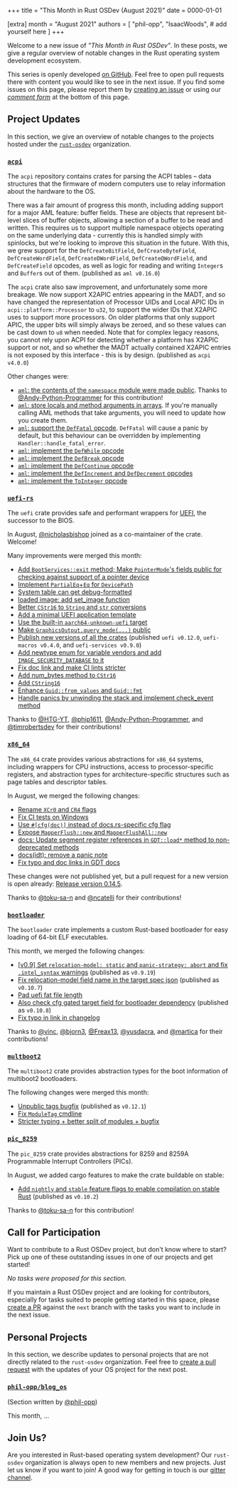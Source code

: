 +++
title = "This Month in Rust OSDev (August 2021)"
date = 0000-01-01

[extra]
month = "August 2021"
authors = [
    "phil-opp",
    "IsaacWoods",
    # add yourself here
]
+++

Welcome to a new issue of _"This Month in Rust OSDev"_. In these posts, we give a regular overview of notable changes in the Rust operating system development ecosystem.

<!-- more -->

This series is openly developed [on GitHub](https://github.com/rust-osdev/homepage/). Feel free to open pull requests there with content you would like to see in the next issue. If you find some issues on this page, please report them by [creating an issue](https://github.com/rust-osdev/homepage/issues/new) or using our [_comment form_](#comment-form) at the bottom of this page.

<!--
    This is a draft for the upcoming "This Month in Rust OSDev (August 2021)" post.
    Feel free to create pull requests against the `next` branch to add your
    content here.
    Please take a look at the past posts on https://rust-osdev.com/ to see the
    general structure of these posts.
-->

## Project Updates

In this section, we give an overview of notable changes to the projects hosted under the [`rust-osdev`] organization.

[`rust-osdev`]: https://github.com/rust-osdev/about

### [`acpi`](https://github.com/rust-osdev/acpi)

The `acpi` repository contains crates for parsing the ACPI tables – data structures that the firmware of modern computers use to relay information about the hardware to the OS.

There was a fair amount of progress this month, including adding support for a major AML feature: buffer fields.
These are objects that represent bit-level slices of buffer objects, allowing a section of a buffer to be read and
written. This requires us to support multiple namespace objects operating on the same underlying data -
currently this is handled simply with spinlocks, but we're looking to improve this situation in the future.
With this, we grew support for the `DefCreateBitField`, `DefCreateByteField`, `DefCreateWordField`,
`DefCreateDWordField`, `DefCreateQWordField`, and `DefCreateField` opcodes, as well as logic for reading and
writing `Integer`s and `Buffer`s out of them. <span class="gray">(published as `aml v0.16.0`)</span>

The `acpi` crate also saw improvement, and unfortunately some more breakage. We now support X2APIC entries
appearing in the MADT, and so have changed the representation of Processor UIDs and Local APIC IDs in
`acpi::platform::Processor` to `u32`, to support the wider IDs that X2APIC uses to support more processors. On
older platforms that only support APIC, the upper bits will simply always be zeroed, and so these values can be
cast down to `u8` when needed. Note that for complex legacy reasons, you cannot rely upon ACPI for detecting
whether a platform has X2APIC support or not, and so whether the MADT actually contained X2APIC entries is not exposed
by this interface - this is by design. <span class="gray">(published as `acpi v4.0.0`)</span>

Other changes were:
- [`aml`: the contents of the `namespace` module were made public](https://github.com/rust-osdev/acpi/pull/107).
  Thanks to [@Andy-Python-Programmer](https://github.com/Andy-Python-Programmer) for this contribution!
- [`aml`: store locals and method arguments in arrays](https://github.com/rust-osdev/acpi/commit/c1597aba3d39344834292637fb81e2f2971d6c04). If you're manually calling AML methods
  that take arguments, you will need to update how you create them.
- [`aml`: support the `DefFatal` opcode](https://github.com/rust-osdev/acpi/commit/514e55df07acbca93dfd4eb2db3cdd6fdea5aaf5). `DefFatal` will cause a panic by default, but this behaviour can be overridden by implementing `Handler::handle_fatal_error`.
- [`aml`: implement the `DefWhile` opcode](https://github.com/rust-osdev/acpi/commit/06409b360ef30b3b08b56865f3ee380315751f14)
- [`aml`: implement the `DefBreak` opcode](https://github.com/rust-osdev/acpi/commit/da5f5cec8096d2ebd5697212e282abbeaed6edb7)
- [`aml`: implement the `DefContinue` opcode](https://github.com/rust-osdev/acpi/commit/ed0400092e18598c73ca6048fb96b2522237808d)
- [`aml`: implement the `DefIncrement` and `DefDecrement` opcodes](https://github.com/rust-osdev/acpi/commit/b854d5491e48e5a4f332ff259ce185cb357261d0)
- [`aml`: implement the `ToInteger` opcode](https://github.com/rust-osdev/acpi/commit/00a61d8b7471dae725283296f4ee9c0c20013156)

### [`uefi-rs`](https://github.com/rust-osdev/uefi-rs)

The `uefi` crate provides safe and performant wrappers for [UEFI](https://en.wikipedia.org/wiki/Unified_Extensible_Firmware_Interface), the successor to the BIOS.

In August, [@nicholasbishop](https://github.com/nicholasbishop) joined as a co-maintainer of the crate. Welcome!

Many improvements were merged this month:

- [Add `BootServices::exit` method; Make `PointerMode`'s fields public for checking against support of a pointer device](https://github.com/rust-osdev/uefi-rs/pull/261)
- [Implement `PartialEq`+`Eq` for `DevicePath`](https://github.com/rust-osdev/uefi-rs/pull/265)
- [System table can get debug-formatted](https://github.com/rust-osdev/uefi-rs/pull/248)
- [loaded image: add set_image function](https://github.com/rust-osdev/uefi-rs/pull/266)
- [Better `CStr16` to `String` and `str` conversions](https://github.com/rust-osdev/uefi-rs/pull/249)
- [Add a minimal UEFI application template](https://github.com/rust-osdev/uefi-rs/pull/268)
- [Use the built-in `aarch64-unknown-uefi` target](https://github.com/rust-osdev/uefi-rs/pull/269)
- [Make `GraphicsOutput.query_mode(...)` public](https://github.com/rust-osdev/uefi-rs/pull/270)
- [Publish new versions of all the crates](https://github.com/rust-osdev/uefi-rs/pull/276) <span class="gray">(published `uefi v0.12.0`, `uefi-macros v0.4.0`, and `uefi-services v0.9.0`)</span>
- [Add newtype enum for variable vendors and add `IMAGE_SECURITY_DATABASE` to it](https://github.com/rust-osdev/uefi-rs/pull/273)
- [Fix doc link and make CI lints stricter](https://github.com/rust-osdev/uefi-rs/pull/272)
- [Add num_bytes method to `CStr16`](https://github.com/rust-osdev/uefi-rs/pull/274)
- [Add `CString16`](https://github.com/rust-osdev/uefi-rs/pull/275)
- [Enhance `Guid::from_values` and `Guid::fmt`](https://github.com/rust-osdev/uefi-rs/pull/280)
- [Handle panics by unwinding the stack and implement check_event method](https://github.com/rust-osdev/uefi-rs/pull/282)

Thanks to [@HTG-YT](https://github.com/HTG-YT), [@phip1611](https://github.com/phip1611), [@Andy-Python-Programmer](https://github.com/Andy-Python-Programmer), and [@timrobertsdev](https://github.com/timrobertsdev) for their contributions!

### [`x86_64`](https://github.com/rust-osdev/x86_64)

The `x86_64` crate provides various abstractions for `x86_64` systems, including wrappers for CPU instructions, access to processor-specific registers, and abstraction types for architecture-specific structures such as page tables and descriptor tables.

In August, we merged the following changes:

- [Rename `XCr0` and `CR4` flags](https://github.com/rust-osdev/x86_64/pull/275)
- [Fix CI tests on Windows](https://github.com/rust-osdev/x86_64/pull/297)
- [Use `#[cfg(doc)]` instead of docs.rs-specific cfg flag](https://github.com/rust-osdev/x86_64/pull/287)
- [Expose `MapperFlush::new` and `MapperFlushAll::new`](https://github.com/rust-osdev/x86_64/pull/296)
- [docs: Update segment register references in `GDT::load*` method to non-deprecated methods](https://github.com/rust-osdev/x86_64/pull/301)
- [docs(idt): remove a panic note](https://github.com/rust-osdev/x86_64/pull/300)
- [Fix typo and doc links in GDT docs](https://github.com/rust-osdev/x86_64/pull/302)

These changes were not published yet, but a pull request for a new version is open already: [Release version 0.14.5](https://github.com/rust-osdev/x86_64/pull/304).

Thanks to [@toku-sa-n](https://github.com/toku-sa-n) and [@ncatelli](https://github.com/ncatelli) for their contributions!

### [`bootloader`](https://github.com/rust-osdev/bootloader)

The `bootloader` crate implements a custom Rust-based bootloader for easy loading of 64-bit ELF executables.

This month, we merged the following changes:

- [[v0.9] Set `relocation-model: static` and `panic-strategy: abort` and fix `.intel_syntax` warnings](https://github.com/rust-osdev/bootloader/pull/185) <span class="gray">(published as `v0.9.19`)</span>
- [Fix relocation-model field name in the target spec json](https://github.com/rust-osdev/bootloader/pull/186) <span class="gray">(published as `v0.10.7`)</span>
- [Pad uefi fat file length](https://github.com/rust-osdev/bootloader/pull/180)
- [Also check cfg gated target field for bootloader dependency](https://github.com/rust-osdev/bootloader/pull/182) <span class="gray">(published as `v0.10.8`)</span>
- [Fix typo in link in changelog](https://github.com/rust-osdev/bootloader/pull/194)

Thanks to [@vinc](https://github.com/vinc), [@bjorn3](https://github.com/bjorn3), [@Freax13](https://github.com/Freax13), [@yusdacra](https://github.com/yusdacra), and [@martica](https://github.com/martica) for their contributions!

### [`multboot2`](https://github.com/rust-osdev/multiboot2)

The `multiboot2` crate provides abstraction types for the boot information of multiboot2 bootloaders.

The following changes were merged this month:

- [Unpublic tags bugfix](https://github.com/rust-osdev/multiboot2/pull/89) <span class="gray">(published as `v0.12.1`)</span>
- [Fix `ModuleTag` cmdline](https://github.com/rust-osdev/multiboot2/pull/91)
- [Stricter typing + better split of modules + bugfix](https://github.com/rust-osdev/multiboot2/pull/90)

### [`pic_8259`](https://github.com/rust-osdev/pic8259)

The `pic_8259` crate provides abstractions for 8259 and 8259A Programmable Interrupt Controllers (PICs).

In August, we added cargo features to make the crate buildable on stable:

- [Add `nightly` and `stable` feature flags to enable compilation on stable Rust](https://github.com/rust-osdev/pic8259/pull/1) <span class="gray">(published as `v0.10.2`)</span>

Thanks to [@toku-sa-n](https://github.com/toku-sa-n) for this contribution!

## Call for Participation

Want to contribute to a Rust OSDev project, but don't know where to start? Pick up one of these outstanding
issues in one of our projects and get started!

<!--
Please use the following template for adding items:
- [(`repo_name`) Issue Description](https://example.com/link-to-issue)
-->

<span class="gray">

_No tasks were proposed for this section._

</span>

If you maintain a Rust OSDev project and are looking for contributors, especially for tasks suited to people
getting started in this space, please [create a PR](https://github.com/rust-osdev/homepage/pulls) against the
`next` branch with the tasks you want to include in the next issue.


## Personal Projects

In this section, we describe updates to personal projects that are not directly related to the `rust-osdev` organization. Feel free to [create a pull request](https://github.com/rust-osdev/homepage/pulls) with the updates of your OS project for the next post.

### [`phil-opp/blog_os`](https://github.com/phil-opp/blog_os)

<span class="gray">(Section written by [@phil-opp](https://github.com/phil-opp))</span>

This month, ...

## Join Us?

Are you interested in Rust-based operating system development? Our `rust-osdev` organization is always open to new members and new projects. Just let us know if you want to join! A good way for getting in touch is our [gitter channel](https://gitter.im/rust-osdev/Lobby).


<!--
TODO: Update publication date
-->
